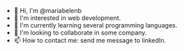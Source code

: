 - 👋 Hi, I'm @mariabelenb
- 👀 I'm interested in web development.
- 🌱 I'm currently learning several programming languages.
- 💞️ I'm looking to collaborate in some company.
- 📫 How to contact me: send me message to linkedIn.

<!---
mariabelenb/mariabelenb is a ✨ special ✨ repository because its `README.md` (this file) appears on your GitHub profile.
You can click the Preview link to take a look at your changes.
--->
